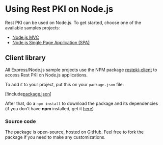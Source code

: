 ﻿# Using Rest PKI on Node.js

Rest PKI can be used on Node.js. To get started, choose one of the available samples projects:

* [Node.js MVC](mvc.md)
* [Node.js Single Page Application (SPA)](spa.md)

## Client library

All Express/Node.js sample projects use the NPM package [restpki-client](https://www.npmjs.com/package/restpki-client)
to access Rest PKI on Node.js applications.

To add it to your project, put this on your `package.json` file:

[!include[package.json](../../../../includes/rest-pki/nodejs/package.md)] 

After that, do a `npm install` to download the package and its dependencies (if you don't have **npm** installed, get it [here](https://www.npmjs.com/get-npm))

### Source code

The package is open-source, hosted on [GitHub](https://github.com/LacunaSoftware/RestPkiNodeClient). Feel free to fork the package if you need to make any customizations.
